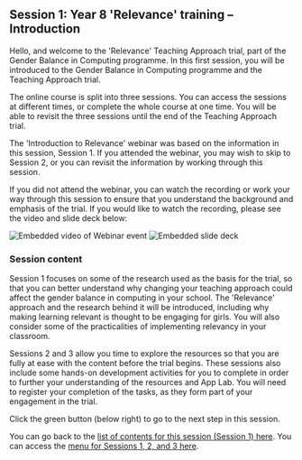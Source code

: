 ## Session 1: Year 8 'Relevance' training – Introduction

Hello, and welcome to the 'Relevance' Teaching Approach trial, part of the Gender Balance in Computing programme. In this first session, you will be introduced to the Gender Balance in Computing programme and the Teaching Approach trial.

The online course is split into three sessions. You can access the sessions at different times, or complete the whole course at one time. You will be able to revisit the three sessions until the end of the Teaching Approach trial. 
 
The 'Introduction to Relevance' webinar was based on the information in this session, Session 1. If you attended the webinar, you may wish to skip to Session 2, or you can revisit the information by working through this session.
 
If you did not attend the webinar, you can watch the recording or work your way through this session to ensure that you understand the background and emphasis of the trial. If you would like to watch the recording, please see the video and slide deck below:

![Embedded video of Webinar event](images/y8relevance-WebinarIntroEvent.gif)
![Embedded slide deck](images/y8relevance-WebinarIntroSlideDeck.gif)

### Session content

Session 1 focuses on some of the research used as the basis for the trial, so that you can better understand why changing your teaching approach could affect the gender balance in computing in your school. The 'Relevance' approach and the research behind it will be introduced, including why making learning relevant is thought to be engaging for girls. You will also consider some of the practicalities of implementing relevancy in your classroom.

Sessions 2 and 3 allow you time to explore the resources so that you are fully at ease with the content before the trial begins. These sessions also include some hands-on development activities for you to complete in order to further your understanding of the resources and App Lab. You will need to register your completion of the tasks, as they form part of your engagement in the trial.

Click the green button (below right) to go to the next step in this session.

You can go back to the [list of contents for this session (Session 1) here](https://projects.raspberrypi.org/en/projects/Year8-RelevanceTraining-Session1-GBICi4).
You can access the [menu for Sessions 1, 2, and 3 here](https://projects.raspberrypi.org/en/pathways/Year8-RelevanceTraining-GBICi4).
